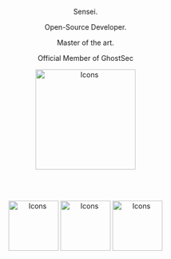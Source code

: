 <p align="center">
Sensei.
</p>
<p align="center">
Open-Source Developer.
</p>
<p align="center">
Master of the art.
</p>
<p align="center">
Official Member of GhostSec
<p align="center">
<img width="200" src="https://nitter.qwik.space/pic/pbs.twimg.com%2Fprofile_images%2F1542244882558885888%2FoHX_Wk3T.jpg" alt="Icons">
</p>
</br></br>

<p align="center">
  <img width="100" src="https://c.tenor.com/Ds6kZ-PWFzwAAAAi/haruhi-hare-hare-yukai.gif" alt="Icons">
  <img width="100" src="https://c.tenor.com/LmKTgSCWvQwAAAAi/this-is-the-end.gif" alt="Icons">
  <img width="100" src="https://c.tenor.com/Ds6kZ-PWFzwAAAAi/haruhi-hare-hare-yukai.gif" alt="Icons">
</p>
</br>

<p align="center">

</p>
